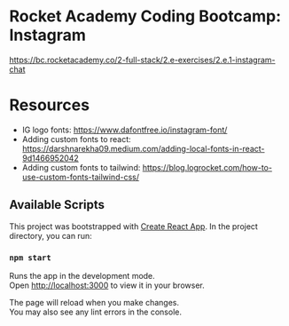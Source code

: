 # Rocket Academy Coding Bootcamp: Instagram

https://bc.rocketacademy.co/2-full-stack/2.e-exercises/2.e.1-instagram-chat

# Resources

- IG logo fonts: https://www.dafontfree.io/instagram-font/
- Adding custom fonts to react: https://darshnarekha09.medium.com/adding-local-fonts-in-react-9d1466952042
- Adding custom fonts to tailwind: https://blog.logrocket.com/how-to-use-custom-fonts-tailwind-css/

## Available Scripts

This project was bootstrapped with [Create React App](https://github.com/facebook/create-react-app). In the project directory, you can run:

### `npm start`

Runs the app in the development mode.\
Open [http://localhost:3000](http://localhost:3000) to view it in your browser.

The page will reload when you make changes.\
You may also see any lint errors in the console.

